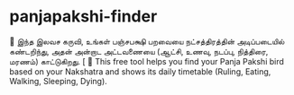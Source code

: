 # panjapakshi-finder
🌿 இந்த இலவச கருவி, உங்கள் பஞ்சபக்ஷி பறவையை நட்சத்திரத்தின் அடிப்படையில்    கண்டறிந்து, அதன் அன்றாட அட்டவணையை (ஆட்சி, உணவு, நடப்பு, நித்திரை, மரணம்) காட்டுகிறது.  [ 🌿 This free tool helps you find your Panja Pakshi bird based on your Nakshatra    and shows its daily timetable (Ruling, Eating, Walking, Sleeping, Dying). 
